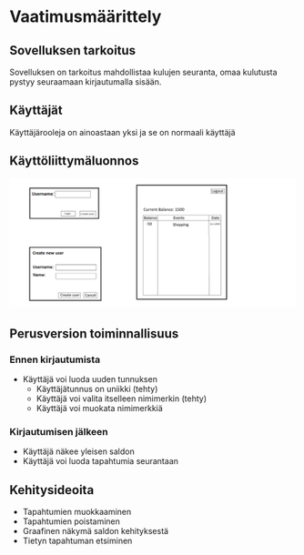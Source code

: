  
 
 
 # Vaatimusmäärittely

 ## Sovelluksen tarkoitus
Sovelluksen on tarkoitus mahdollistaa kulujen seuranta, omaa kulutusta pystyy seuraamaan kirjautumalla sisään.

 ## Käyttäjät

 Käyttäjärooleja on ainoastaan yksi ja se on normaali käyttäjä

 ## Käyttöliittymäluonnos

 ![Luonnos](/FinanceTrackerApp/dokumentaatio/kuvat/0.1-AloituskuvaKayttoliittymasta.png)

 ## Perusversion toiminnallisuus

### Ennen kirjautumista

 * Käyttäjä voi luoda uuden tunnuksen
    * Käyttäjätunnus on uniikki (tehty)
    * Käyttäjä voi valita itselleen nimimerkin (tehty)
    * Käyttäjä voi muokata nimimerkkiä

### Kirjautumisen jälkeen

* Käyttäjä näkee yleisen saldon 
* Käyttäjä voi luoda tapahtumia seurantaan

 ## Kehitysideoita

* Tapahtumien muokkaaminen
* Tapahtumien poistaminen
* Graafinen näkymä saldon kehityksestä
* Tietyn tapahtuman etsiminen
